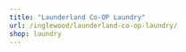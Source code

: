 ```yaml
---
title: "Launderland Co-OP Laundry"
url: /inglewood/launderland-co-op-laundry/
shop: laundry
---
```

